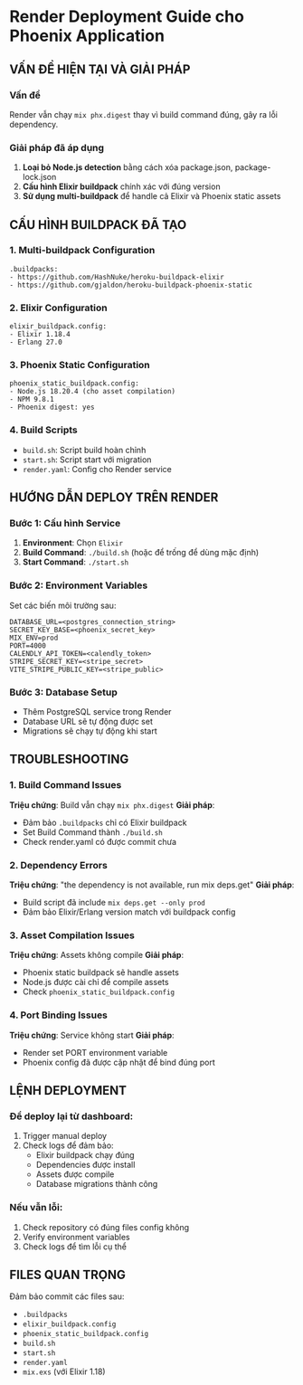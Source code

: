 # Render Deployment Guide cho Phoenix Application

## VẤN ĐỀ HIỆN TẠI VÀ GIẢI PHÁP

### Vấn đề
Render vẫn chạy `mix phx.digest` thay vì build command đúng, gây ra lỗi dependency.

### Giải pháp đã áp dụng
1. **Loại bỏ Node.js detection** bằng cách xóa package.json, package-lock.json
2. **Cấu hình Elixir buildpack** chính xác với đúng version
3. **Sử dụng multi-buildpack** để handle cả Elixir và Phoenix static assets

## CẤU HÌNH BUILDPACK ĐÃ TẠO

### 1. Multi-buildpack Configuration
```
.buildpacks:
- https://github.com/HashNuke/heroku-buildpack-elixir
- https://github.com/gjaldon/heroku-buildpack-phoenix-static
```

### 2. Elixir Configuration
```
elixir_buildpack.config:
- Elixir 1.18.4
- Erlang 27.0
```

### 3. Phoenix Static Configuration
```
phoenix_static_buildpack.config:
- Node.js 18.20.4 (cho asset compilation)
- NPM 9.8.1
- Phoenix digest: yes
```

### 4. Build Scripts
- `build.sh`: Script build hoàn chỉnh
- `start.sh`: Script start với migration
- `render.yaml`: Config cho Render service

## HƯỚNG DẪN DEPLOY TRÊN RENDER

### Bước 1: Cấu hình Service
1. **Environment**: Chọn `Elixir`
2. **Build Command**: `./build.sh` (hoặc để trống để dùng mặc định)
3. **Start Command**: `./start.sh`

### Bước 2: Environment Variables
Set các biến môi trường sau:
```
DATABASE_URL=<postgres_connection_string>
SECRET_KEY_BASE=<phoenix_secret_key>
MIX_ENV=prod
PORT=4000
CALENDLY_API_TOKEN=<calendly_token>
STRIPE_SECRET_KEY=<stripe_secret>
VITE_STRIPE_PUBLIC_KEY=<stripe_public>
```

### Bước 3: Database Setup
- Thêm PostgreSQL service trong Render
- Database URL sẽ tự động được set
- Migrations sẽ chạy tự động khi start

## TROUBLESHOOTING

### 1. Build Command Issues
**Triệu chứng**: Build vẫn chạy `mix phx.digest`
**Giải pháp**: 
- Đảm bảo `.buildpacks` chỉ có Elixir buildpack
- Set Build Command thành `./build.sh`
- Check render.yaml có được commit chưa

### 2. Dependency Errors
**Triệu chứng**: "the dependency is not available, run mix deps.get"
**Giải pháp**:
- Build script đã include `mix deps.get --only prod`
- Đảm bảo Elixir/Erlang version match với buildpack config

### 3. Asset Compilation Issues
**Triệu chứng**: Assets không compile
**Giải pháp**:
- Phoenix static buildpack sẽ handle assets
- Node.js được cài chỉ để compile assets
- Check `phoenix_static_buildpack.config`

### 4. Port Binding Issues
**Triệu chứng**: Service không start
**Giải pháp**:
- Render set PORT environment variable
- Phoenix config đã được cập nhật để bind đúng port

## LỆNH DEPLOYMENT

### Để deploy lại từ dashboard:
1. Trigger manual deploy
2. Check logs để đảm bảo:
   - Elixir buildpack chạy đúng
   - Dependencies được install
   - Assets được compile
   - Database migrations thành công

### Nếu vẫn lỗi:
1. Check repository có đúng files config không
2. Verify environment variables
3. Check logs để tìm lỗi cụ thể

## FILES QUAN TRỌNG

Đảm bảo commit các files sau:
- `.buildpacks`
- `elixir_buildpack.config`
- `phoenix_static_buildpack.config`
- `build.sh`
- `start.sh`
- `render.yaml`
- `mix.exs` (với Elixir 1.18)